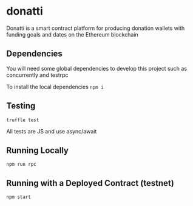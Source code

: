 # donatti
Donatti is a smart contract platform for producing donation wallets with funding goals and dates on the Ethereum blockchain

## Dependencies
You will need some global dependencies to develop this project such as concurrently and testrpc

To install the local dependencies `npm i`

## Testing
`truffle test`

All tests are JS and use async/await

## Running Locally
`npm run rpc`

## Running with a Deployed Contract (testnet)
`npm start`